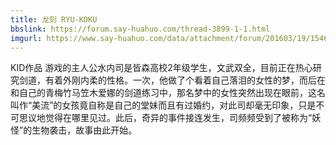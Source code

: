 ```yaml
---
title: 龙刻 RYU-KOKU
bbslink: https://forum.say-huahuo.com/thread-3899-1-1.html
imgurl: https://www.say-huahuo.com/data/attachment/forum/201603/19/154643y9pe9k11grc666zj.jpg
---
```


KID作品
游戏的主人公水内司是皆森高校2年级学生，文武双全，目前正在热心研究剑道，有着外刚内柔的性格。一次，他做了个看着自己落泪的女性的梦，而后在和自己的青梅竹马笠木爱娜的剑道练习中，那名梦中的女性突然出现在眼前，这名叫作“美流”的女孩竟自称是自己的堂妹而且有过婚约，对此司却毫无印象，只是不可思议地觉得在哪里见过。此后，奇异的事件接连发生，司频频受到了被称为“妖怪”的生物袭击，故事由此开始。<!--more-->
